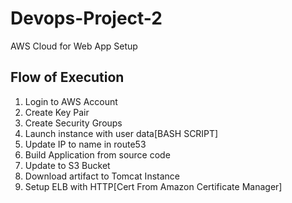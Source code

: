 # Devops-Project-2
AWS Cloud for Web App Setup

## Flow of Execution
1. Login to AWS Account
2. Create Key Pair
3. Create Security Groups
4. Launch instance with user data[BASH SCRIPT]
5. Update IP to name in route53
6. Build Application from source code
7. Update to S3 Bucket
8. Download artifact to Tomcat Instance
9. Setup ELB with HTTP[Cert From Amazon Certificate Manager]



